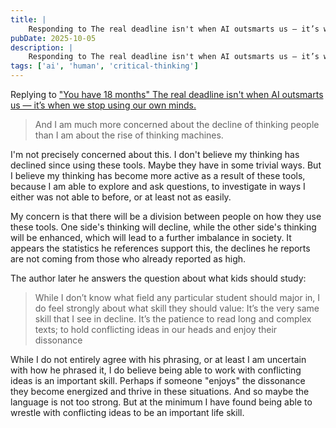 ```yaml
---
title: |
    Responding to The real deadline isn't when AI outsmarts us — it’s when we stop using our own minds
pubDate: 2025-10-05
description: |
    Responding to The real deadline isn't when AI outsmarts us — it’s when we stop using our own minds
tags: ['ai', 'human', 'critical-thinking']
---
```

Replying to ["You have 18 months" The real deadline isn't when AI outsmarts us — it’s when we stop
using our own minds.](https://www.theargumentmag.com/p/you-have-18-months)

> And I am much more concerned about the decline of thinking people than I am about the rise of
> thinking machines.

I'm not precisely concerned about this. I don't believe my thinking has declined since using these
tools. Maybe they have in some trivial ways. But I believe my thinking has become more active
as a result of these tools, because I am able to explore and ask questions, to investigate in ways I
either was not able to before, or at least not as easily.

My concern is that there will be a division between people on how they use these tools. One side's
thinking will decline, while the other side's thinking will be enhanced, which will lead to a
further imbalance in society. It appears the statistics he references support this, the declines he
reports are not coming from those who already reported as high.

The author later he answers the question about what kids should study:

> While I don’t know what field any particular student should major in, I do feel strongly about
> what skill they should value: It’s the very same skill that I see in decline. It’s the patience to
> read long and complex texts; to hold conflicting ideas in our heads and enjoy their dissonance

While I do not entirely agree with his phrasing, or at least I am uncertain with how
he phrased it, I do believe being able to work with conflicting ideas is an important skill. Perhaps
if someone "enjoys" the dissonance they become energized and thrive in these situations. And so
maybe the language is not too strong. But at the minimum I have found being able to wrestle with
conflicting ideas to be an important life skill.


